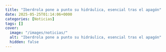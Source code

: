 ```yaml
---
title: "Iberdrola pone a punto su hidráulica, esencial tras el apagón"
date: 2025-05-25T01:14:06+0000
categories: [Noticias]
tags: []
cover:
  image: "/images/noticias/"
  alt: "Iberdrola pone a punto su hidráulica, esencial tras el apagón"
  hidden: false
---
```



